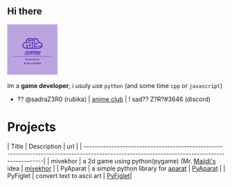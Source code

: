 ## Hi there
<img algin="left" width="23%" src="./icon.png">

Im a **game developer**;
i usuly use `python` (and some time `cpp` or `javascript`)

- ?? @sadraZ3R0 (rubika) | [anime club](https://discord.gg/animeh) | ! sad?? Z?R?#3646 (discord)


Projects
========

| Title     | Description                                                                  | url                                               |
| ---------------------------------------------------------------------------------------------------------------------------------------------|
| mivekhor  | a 2d game using python(pygame) (Mr. [Majidi's](http://peymanmajidi.ir/) idea | [mivekhor](https://github.com/SadraZ3R0/mivekhor) |
| PyAparat  | a simple python library for [aparat](https://aparat.com)                     | [PyAparat](https://github.com/SadraZ3R0/PyAparat) |
| PyFiglet  | convert text to ascii art                                                    | [PyFiglet](https://github.com/SadraZ3R0/Py-Figlet)|
